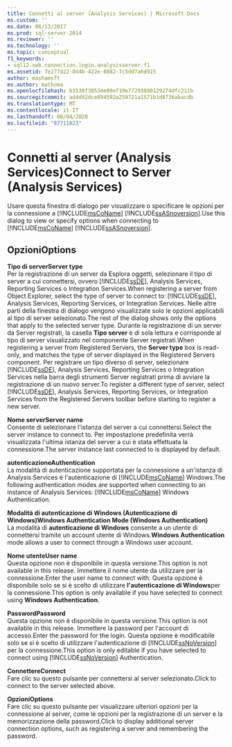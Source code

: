 ```yaml
---
title: Connetti al server (Analysis Services) | Microsoft Docs
ms.custom: ''
ms.date: 06/13/2017
ms.prod: sql-server-2014
ms.reviewer: ''
ms.technology: ''
ms.topic: conceptual
f1_keywords:
- sql12.swb.connection.login.analysisserver.f1
ms.assetid: 7e277d22-8d4b-422e-8882-7c5dd7a6d915
author: mashamsft
ms.author: mathoma
ms.openlocfilehash: b3530f38534e09ef19e77293880129274dfc211b
ms.sourcegitcommit: ad4d92dce894592a259721a1571b1d8736abacdb
ms.translationtype: MT
ms.contentlocale: it-IT
ms.lasthandoff: 08/04/2020
ms.locfileid: "87711023"
---
```

# <a name="connect-to-server-analysis-services"></a><span data-ttu-id="74b63-102">Connetti al server (Analysis Services)</span><span class="sxs-lookup"><span data-stu-id="74b63-102">Connect to Server (Analysis Services)</span></span>
  <span data-ttu-id="74b63-103">Usare questa finestra di dialogo per visualizzare o specificare le opzioni per la connessione a [!INCLUDE[msCoName](../includes/msconame-md.md)] [!INCLUDE[ssASnoversion](../includes/ssasnoversion-md.md)].</span><span class="sxs-lookup"><span data-stu-id="74b63-103">Use this dialog to view or specify options when connecting to [!INCLUDE[msCoName](../includes/msconame-md.md)] [!INCLUDE[ssASnoversion](../includes/ssasnoversion-md.md)].</span></span>  
  
## <a name="options"></a><span data-ttu-id="74b63-104">Opzioni</span><span class="sxs-lookup"><span data-stu-id="74b63-104">Options</span></span>  
 <span data-ttu-id="74b63-105">**Tipo di server**</span><span class="sxs-lookup"><span data-stu-id="74b63-105">**Server type**</span></span>  
 <span data-ttu-id="74b63-106">Per la registrazione di un server da Esplora oggetti, selezionare il tipo di server a cui connettersi, ovvero [!INCLUDE[ssDE](../includes/ssde-md.md)], Analysis Services, Reporting Services o Integration Services.</span><span class="sxs-lookup"><span data-stu-id="74b63-106">When registering a server from Object Explorer, select the type of server to connect to: [!INCLUDE[ssDE](../includes/ssde-md.md)], Analysis Services, Reporting Services, or Integration Services.</span></span> <span data-ttu-id="74b63-107">Nelle altre parti della finestra di dialogo vengono visualizzate solo le opzioni applicabili al tipo di server selezionato.</span><span class="sxs-lookup"><span data-stu-id="74b63-107">The rest of the dialog shows only the options that apply to the selected server type.</span></span> <span data-ttu-id="74b63-108">Durante la registrazione di un server da Server registrati, la casella **Tipo server** è di sola lettura e corrisponde al tipo di server visualizzato nel componente Server registrati.</span><span class="sxs-lookup"><span data-stu-id="74b63-108">When registering a server from Registered Servers, the **Server type** box is read-only, and matches the type of server displayed in the Registered Servers component.</span></span> <span data-ttu-id="74b63-109">Per registrare un tipo diverso di server, selezionare [!INCLUDE[ssDE](../includes/ssde-md.md)], Analysis Services, Reporting Services o Integration Services nella barra degli strumenti Server registrati prima di avviare la registrazione di un nuovo server.</span><span class="sxs-lookup"><span data-stu-id="74b63-109">To register a different type of server, select [!INCLUDE[ssDE](../includes/ssde-md.md)], Analysis Services, Reporting Services, or Integration Services from the Registered Servers toolbar before starting to register a new server.</span></span>  
  
 <span data-ttu-id="74b63-110">**Nome server**</span><span class="sxs-lookup"><span data-stu-id="74b63-110">**Server name**</span></span>  
 <span data-ttu-id="74b63-111">Consente di selezionare l'istanza del server a cui connettersi.</span><span class="sxs-lookup"><span data-stu-id="74b63-111">Select the server instance to connect to.</span></span> <span data-ttu-id="74b63-112">Per impostazione predefinita verrà visualizzata l'ultima istanza del server a cui è stata effettuata la connessione.</span><span class="sxs-lookup"><span data-stu-id="74b63-112">The server instance last connected to is displayed by default.</span></span>  
  
 <span data-ttu-id="74b63-113">**autenticazione**</span><span class="sxs-lookup"><span data-stu-id="74b63-113">**Authentication**</span></span>  
 <span data-ttu-id="74b63-114">La modalità di autenticazione supportata per la connessione a un'istanza di Analysis Services è l'autenticazione di [!INCLUDE[msCoName](../includes/msconame-md.md)] Windows.</span><span class="sxs-lookup"><span data-stu-id="74b63-114">The following authentication modes are supported when connecting to an instance of Analysis Services: [!INCLUDE[msCoName](../includes/msconame-md.md)] Windows Authentication.</span></span>  
  
 <span data-ttu-id="74b63-115">**Modalità di autenticazione di Windows (Autenticazione di Windows)**</span><span class="sxs-lookup"><span data-stu-id="74b63-115">**Windows Authentication Mode (Windows Authentication)**</span></span>  
 <span data-ttu-id="74b63-116">La modalità di **autenticazione di Windows** consente a un utente di connettersi tramite un account utente di Windows.</span><span class="sxs-lookup"><span data-stu-id="74b63-116">**Windows Authentication** mode allows a user to connect through a Windows user account.</span></span>  
  
 <span data-ttu-id="74b63-117">**Nome utente**</span><span class="sxs-lookup"><span data-stu-id="74b63-117">**User name**</span></span>  
 <span data-ttu-id="74b63-118">Questa opzione non è disponibile in questa versione.</span><span class="sxs-lookup"><span data-stu-id="74b63-118">This option is not available in this release.</span></span> <span data-ttu-id="74b63-119">Immettere il nome utente da utilizzare per la connessione.</span><span class="sxs-lookup"><span data-stu-id="74b63-119">Enter the user name to connect with.</span></span> <span data-ttu-id="74b63-120">Questa opzione è disponibile solo se si è scelto di utilizzare **l'autenticazione di Windows**per la connessione.</span><span class="sxs-lookup"><span data-stu-id="74b63-120">This option is only available if you have selected to connect using **Windows Authentication**.</span></span>  
  
 <span data-ttu-id="74b63-121">**Password**</span><span class="sxs-lookup"><span data-stu-id="74b63-121">**Password**</span></span>  
 <span data-ttu-id="74b63-122">Questa opzione non è disponibile in questa versione.</span><span class="sxs-lookup"><span data-stu-id="74b63-122">This option is not available in this release.</span></span> <span data-ttu-id="74b63-123">Immettere la password per l'account di accesso.</span><span class="sxs-lookup"><span data-stu-id="74b63-123">Enter the password for the login.</span></span> <span data-ttu-id="74b63-124">Questa opzione è modificabile solo se si è scelto di utilizzare l'autenticazione di [!INCLUDE[ssNoVersion](../includes/ssnoversion-md.md)] per la connessione.</span><span class="sxs-lookup"><span data-stu-id="74b63-124">This option is only editable if you have selected to connect using [!INCLUDE[ssNoVersion](../includes/ssnoversion-md.md)] Authentication.</span></span>  
  
 <span data-ttu-id="74b63-125">**Connettere**</span><span class="sxs-lookup"><span data-stu-id="74b63-125">**Connect**</span></span>  
 <span data-ttu-id="74b63-126">Fare clic su questo pulsante per connettersi al server selezionato.</span><span class="sxs-lookup"><span data-stu-id="74b63-126">Click to connect to the server selected above.</span></span>  
  
 <span data-ttu-id="74b63-127">**Opzioni**</span><span class="sxs-lookup"><span data-stu-id="74b63-127">**Options**</span></span>  
 <span data-ttu-id="74b63-128">Fare clic su questo pulsante per visualizzare ulteriori opzioni per la connessione al server, come le opzioni per la registrazione di un server e la memorizzazione della password.</span><span class="sxs-lookup"><span data-stu-id="74b63-128">Click to display additional server connection options, such as registering a server and remembering the password.</span></span>  
  
  
